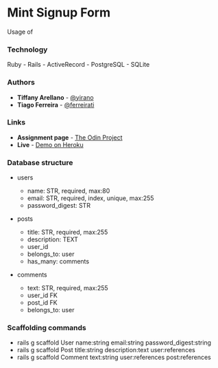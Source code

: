 # Mint Signup Form

Usage of 

### Technology

Ruby - Rails - ActiveRecord - PostgreSQL - SQLite 

### Authors

- **Tiffany Arellano** - [@yirano](https://github.com/yirano)
- **Tiago Ferreira** - [@ferreirati](https://github.com/ferreirati)

### Links

- **Assignment page** - [The Odin Project](https://www.theodinproject.com/courses/ruby-on-rails/lessons/building-with-active-record-ruby-on-rails)
- **Live** - [Demo on Heroku](https://sleepy-caverns-46639.herokuapp.com/)

### Database structure
- users
  - name: STR, required, max:80
  - email: STR, required, index, unique, max:255
  - password_digest: STR

- posts
  - title: STR, required, max:255
  - description: TEXT
  - user_id
  - belongs_to: user
  - has_many: comments

- comments
  - text: STR, required, max:255
  - user_id FK
  - post_id FK 
  - belongs_to: user

### Scaffolding commands
- rails g scaffold User name:string email:string password_digest:string
- rails g scaffold Post title:string description:text user:references
- rails g scaffold Comment text:string user:references post:references
